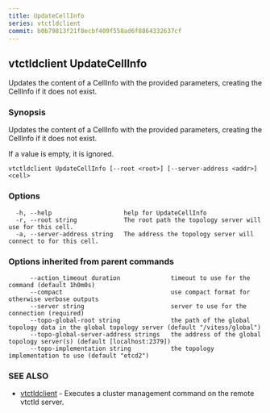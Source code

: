 ```yaml
---
title: UpdateCellInfo
series: vtctldclient
commit: b0b79813f21f8ecbf409f558ad6f8864332637cf
---
```

## vtctldclient UpdateCellInfo

Updates the content of a CellInfo with the provided parameters, creating the CellInfo if it does not exist.

### Synopsis

Updates the content of a CellInfo with the provided parameters, creating the CellInfo if it does not exist.

If a value is empty, it is ignored.

```
vtctldclient UpdateCellInfo [--root <root>] [--server-address <addr>] <cell>
```

### Options

```
  -h, --help                    help for UpdateCellInfo
  -r, --root string             The root path the topology server will use for this cell.
  -a, --server-address string   The address the topology server will connect to for this cell.
```

### Options inherited from parent commands

```
      --action_timeout duration              timeout to use for the command (default 1h0m0s)
      --compact                              use compact format for otherwise verbose outputs
      --server string                        server to use for the connection (required)
      --topo-global-root string              the path of the global topology data in the global topology server (default "/vitess/global")
      --topo-global-server-address strings   the address of the global topology server(s) (default [localhost:2379])
      --topo-implementation string           the topology implementation to use (default "etcd2")
```

### SEE ALSO

* [vtctldclient](../)	 - Executes a cluster management command on the remote vtctld server.

